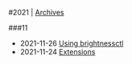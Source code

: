 
#2021 | [Archives](#index/contents.md)

###11
* 2021-11-26 [Using brightnessctl](#blog/2021/2021-11-26-Using-brightnessctl.md)
* 2021-11-24 [Extensions](#blog/2021/2021-11-24-Extensions.md)
